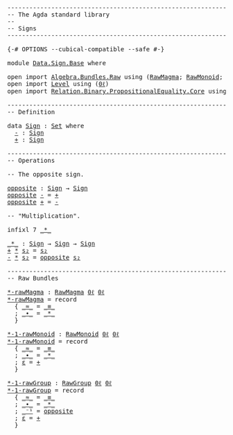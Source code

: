 <pre class="Agda"><a id="1" class="Comment">------------------------------------------------------------------------</a>
<a id="74" class="Comment">-- The Agda standard library</a>
<a id="103" class="Comment">--</a>
<a id="106" class="Comment">-- Signs</a>
<a id="115" class="Comment">------------------------------------------------------------------------</a>

<a id="189" class="Symbol">{-#</a> <a id="193" class="Keyword">OPTIONS</a> <a id="201" class="Pragma">--cubical-compatible</a> <a id="222" class="Pragma">--safe</a> <a id="229" class="Symbol">#-}</a>

<a id="234" class="Keyword">module</a> <a id="241" href="Data.Sign.Base.html" class="Module">Data.Sign.Base</a> <a id="256" class="Keyword">where</a>

<a id="263" class="Keyword">open</a> <a id="268" class="Keyword">import</a> <a id="275" href="Algebra.Bundles.Raw.html" class="Module">Algebra.Bundles.Raw</a> <a id="295" class="Keyword">using</a> <a id="301" class="Symbol">(</a><a id="302" href="Algebra.Bundles.Raw.html#1242" class="Record">RawMagma</a><a id="310" class="Symbol">;</a> <a id="312" href="Algebra.Bundles.Raw.html#1758" class="Record">RawMonoid</a><a id="321" class="Symbol">;</a> <a id="323" href="Algebra.Bundles.Raw.html#2291" class="Record">RawGroup</a><a id="331" class="Symbol">)</a>
<a id="333" class="Keyword">open</a> <a id="338" class="Keyword">import</a> <a id="345" href="Level.html" class="Module">Level</a> <a id="351" class="Keyword">using</a> <a id="357" class="Symbol">(</a><a id="358" href="Level.html#521" class="Function">0ℓ</a><a id="360" class="Symbol">)</a>
<a id="362" class="Keyword">open</a> <a id="367" class="Keyword">import</a> <a id="374" href="Relation.Binary.PropositionalEquality.Core.html" class="Module">Relation.Binary.PropositionalEquality.Core</a> <a id="417" class="Keyword">using</a> <a id="423" class="Symbol">(</a><a id="424" href="Agda.Builtin.Equality.html#150" class="Datatype Operator">_≡_</a><a id="427" class="Symbol">)</a>

<a id="430" class="Comment">------------------------------------------------------------------------</a>
<a id="503" class="Comment">-- Definition</a>

<a id="518" class="Keyword">data</a> <a id="Sign"></a><a id="523" href="Data.Sign.Base.html#523" class="Datatype">Sign</a> <a id="528" class="Symbol">:</a> <a id="530" href="Agda.Primitive.html#388" class="Primitive">Set</a> <a id="534" class="Keyword">where</a>
  <a id="Sign.-"></a><a id="542" href="Data.Sign.Base.html#542" class="InductiveConstructor">-</a> <a id="544" class="Symbol">:</a> <a id="546" href="Data.Sign.Base.html#523" class="Datatype">Sign</a>
  <a id="Sign.+"></a><a id="553" href="Data.Sign.Base.html#553" class="InductiveConstructor">+</a> <a id="555" class="Symbol">:</a> <a id="557" href="Data.Sign.Base.html#523" class="Datatype">Sign</a>

<a id="563" class="Comment">------------------------------------------------------------------------</a>
<a id="636" class="Comment">-- Operations</a>

<a id="651" class="Comment">-- The opposite sign.</a>

<a id="opposite"></a><a id="674" href="Data.Sign.Base.html#674" class="Function">opposite</a> <a id="683" class="Symbol">:</a> <a id="685" href="Data.Sign.Base.html#523" class="Datatype">Sign</a> <a id="690" class="Symbol">→</a> <a id="692" href="Data.Sign.Base.html#523" class="Datatype">Sign</a>
<a id="697" href="Data.Sign.Base.html#674" class="Function">opposite</a> <a id="706" href="Data.Sign.Base.html#542" class="InductiveConstructor">-</a> <a id="708" class="Symbol">=</a> <a id="710" href="Data.Sign.Base.html#553" class="InductiveConstructor">+</a>
<a id="712" href="Data.Sign.Base.html#674" class="Function">opposite</a> <a id="721" href="Data.Sign.Base.html#553" class="InductiveConstructor">+</a> <a id="723" class="Symbol">=</a> <a id="725" href="Data.Sign.Base.html#542" class="InductiveConstructor">-</a>

<a id="728" class="Comment">-- &quot;Multiplication&quot;.</a>

<a id="750" class="Keyword">infixl</a> <a id="757" class="Number">7</a> <a id="759" href="Data.Sign.Base.html#764" class="Function Operator">_*_</a>

<a id="_*_"></a><a id="764" href="Data.Sign.Base.html#764" class="Function Operator">_*_</a> <a id="768" class="Symbol">:</a> <a id="770" href="Data.Sign.Base.html#523" class="Datatype">Sign</a> <a id="775" class="Symbol">→</a> <a id="777" href="Data.Sign.Base.html#523" class="Datatype">Sign</a> <a id="782" class="Symbol">→</a> <a id="784" href="Data.Sign.Base.html#523" class="Datatype">Sign</a>
<a id="789" href="Data.Sign.Base.html#553" class="InductiveConstructor">+</a> <a id="791" href="Data.Sign.Base.html#764" class="Function Operator">*</a> <a id="793" href="Data.Sign.Base.html#793" class="Bound">s₂</a> <a id="796" class="Symbol">=</a> <a id="798" href="Data.Sign.Base.html#793" class="Bound">s₂</a>
<a id="801" href="Data.Sign.Base.html#542" class="InductiveConstructor">-</a> <a id="803" href="Data.Sign.Base.html#764" class="Function Operator">*</a> <a id="805" href="Data.Sign.Base.html#805" class="Bound">s₂</a> <a id="808" class="Symbol">=</a> <a id="810" href="Data.Sign.Base.html#674" class="Function">opposite</a> <a id="819" href="Data.Sign.Base.html#805" class="Bound">s₂</a>

<a id="823" class="Comment">------------------------------------------------------------------------</a>
<a id="896" class="Comment">-- Raw Bundles</a>

<a id="*-rawMagma"></a><a id="912" href="Data.Sign.Base.html#912" class="Function">*-rawMagma</a> <a id="923" class="Symbol">:</a> <a id="925" href="Algebra.Bundles.Raw.html#1242" class="Record">RawMagma</a> <a id="934" href="Level.html#521" class="Function">0ℓ</a> <a id="937" href="Level.html#521" class="Function">0ℓ</a>
<a id="940" href="Data.Sign.Base.html#912" class="Function">*-rawMagma</a> <a id="951" class="Symbol">=</a> <a id="953" class="Keyword">record</a>
  <a id="962" class="Symbol">{</a> <a id="964" href="Algebra.Bundles.Raw.html#1343" class="Field Operator">_≈_</a> <a id="968" class="Symbol">=</a> <a id="970" href="Agda.Builtin.Equality.html#150" class="Datatype Operator">_≡_</a>
  <a id="976" class="Symbol">;</a> <a id="978" href="Algebra.Bundles.Raw.html#1371" class="Field Operator">_∙_</a> <a id="982" class="Symbol">=</a> <a id="984" href="Data.Sign.Base.html#764" class="Function Operator">_*_</a>
  <a id="990" class="Symbol">}</a>

<a id="*-1-rawMonoid"></a><a id="993" href="Data.Sign.Base.html#993" class="Function">*-1-rawMonoid</a> <a id="1007" class="Symbol">:</a> <a id="1009" href="Algebra.Bundles.Raw.html#1758" class="Record">RawMonoid</a> <a id="1019" href="Level.html#521" class="Function">0ℓ</a> <a id="1022" href="Level.html#521" class="Function">0ℓ</a>
<a id="1025" href="Data.Sign.Base.html#993" class="Function">*-1-rawMonoid</a> <a id="1039" class="Symbol">=</a> <a id="1041" class="Keyword">record</a>
  <a id="1050" class="Symbol">{</a> <a id="1052" href="Algebra.Bundles.Raw.html#1860" class="Field Operator">_≈_</a> <a id="1056" class="Symbol">=</a> <a id="1058" href="Agda.Builtin.Equality.html#150" class="Datatype Operator">_≡_</a>
  <a id="1064" class="Symbol">;</a> <a id="1066" href="Algebra.Bundles.Raw.html#1888" class="Field Operator">_∙_</a> <a id="1070" class="Symbol">=</a> <a id="1072" href="Data.Sign.Base.html#764" class="Function Operator">_*_</a>
  <a id="1078" class="Symbol">;</a> <a id="1080" href="Algebra.Bundles.Raw.html#1914" class="Field">ε</a> <a id="1082" class="Symbol">=</a> <a id="1084" href="Data.Sign.Base.html#553" class="InductiveConstructor">+</a>
  <a id="1088" class="Symbol">}</a>

<a id="*-1-rawGroup"></a><a id="1091" href="Data.Sign.Base.html#1091" class="Function">*-1-rawGroup</a> <a id="1104" class="Symbol">:</a> <a id="1106" href="Algebra.Bundles.Raw.html#2291" class="Record">RawGroup</a> <a id="1115" href="Level.html#521" class="Function">0ℓ</a> <a id="1118" href="Level.html#521" class="Function">0ℓ</a>
<a id="1121" href="Data.Sign.Base.html#1091" class="Function">*-1-rawGroup</a> <a id="1134" class="Symbol">=</a> <a id="1136" class="Keyword">record</a>
  <a id="1145" class="Symbol">{</a> <a id="1147" href="Algebra.Bundles.Raw.html#2407" class="Field Operator">_≈_</a> <a id="1151" class="Symbol">=</a> <a id="1153" href="Agda.Builtin.Equality.html#150" class="Datatype Operator">_≡_</a>
  <a id="1159" class="Symbol">;</a> <a id="1161" href="Algebra.Bundles.Raw.html#2435" class="Field Operator">_∙_</a> <a id="1165" class="Symbol">=</a> <a id="1167" href="Data.Sign.Base.html#764" class="Function Operator">_*_</a>
  <a id="1173" class="Symbol">;</a> <a id="1175" href="Algebra.Bundles.Raw.html#2483" class="Field Operator">_⁻¹</a> <a id="1179" class="Symbol">=</a> <a id="1181" href="Data.Sign.Base.html#674" class="Function">opposite</a>
  <a id="1192" class="Symbol">;</a> <a id="1194" href="Algebra.Bundles.Raw.html#2461" class="Field">ε</a> <a id="1196" class="Symbol">=</a> <a id="1198" href="Data.Sign.Base.html#553" class="InductiveConstructor">+</a>
  <a id="1202" class="Symbol">}</a>

</pre>